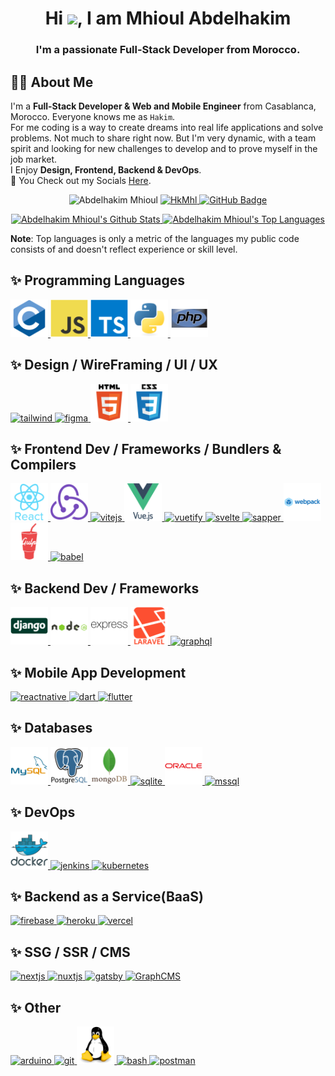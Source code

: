 <h1 align="center">Hi <img src="https://raw.githubusercontent.com/MartinHeinz/MartinHeinz/master/wave.gif" width="30px">, I am Mhioul Abdelhakim</h1>
<h3 align="center"> I'm a passionate Full-Stack Developer from Morocco.</h3>

## 🙋‍♂️ About Me

I'm a **Full-Stack Developer & Web and Mobile Engineer** from Casablanca, Morocco. Everyone knows me as `Hakim`. \
For me coding is a way to create dreams into real life applications and solve problems. Not much to share right now. But I'm very dynamic, with a team spirit and looking for new challenges to develop and to prove myself in the job market. \
I Enjoy **Design, Frontend, Backend & DevOps**. \
🌱 You Check out my Socials [Here](https://linktr.ee/hakim.mh).

<!-- 👨‍💻 All of my Projects are available [Here](https://my-portfolio-hakim-mh.vercel.app/). -->

<p align="center">
  <img src="https://komarev.com/ghpvc/?username=AbdelhakimMhioul&label=Profile%20views&color=0e75b6&style=flat" alt="Abdelhakim Mhioul" height="30" />
  <a href="https://twitter.com/HkMhl" target="_blank" title="">
    <img src="https://img.shields.io/twitter/follow/HkMhl?logo=twitter&style=for-the-badge" alt="HkMhl" height="30" />
  </a>
  <a href="https://github.com/AbdelhakimMhioul?tab=followers" target="_blank" title="">
    <img src="https://img.shields.io/github/followers/AbdelhakimMhioul?label=Followers&style=social" alt="GitHub Badge" height="30"/>
  </a>
</p>

<p align="center">
  <a href="https://github.com/AbdelhakimMhioul/github-readme-stats">
    <img alt="Abdelhakim Mhioul's Github Stats" src="https://github-readme-stats.vercel.app/api?username=AbdelhakimMhioul&show_icons=true&count_private=true&theme=react&hide_border=true&bg_color=0D1117" />
  </a>
  <a href="https://github.com/AbdelhakimMhioul/github-readme-stats">
    <img alt="Abdelhakim Mhioul's Top Languages" src="https://github-readme-stats.vercel.app/api/top-langs/?username=AbdelhakimMhioul&langs_count=8&count_private=true&hide=html,shell&layout=compact&theme=radical&hide_border=true&bg_color=0D1117" />
  </a>
</p>

**Note**: Top languages is only a metric of the languages my public code consists of and doesn't reflect experience or skill level.

## ✨ Programming Languages

<p align="left">
  <a href="https://www.cprogramming.com/" target="_blank" title="C">
    <img src="https://raw.githubusercontent.com/devicons/devicon/master/icons/c/c-original.svg" alt="c" width="60" height="60"/>
  </a>
  <a href="https://developer.mozilla.org/en-US/docs/Web/JavaScript" target="_blank" title="JavaScript">
    <img src="https://raw.githubusercontent.com/devicons/devicon/master/icons/javascript/javascript-original.svg" alt="javascript" width="60" height="60"/>
  </a>
  <a href="https://www.typescriptlang.org/" target="_blank" title="TypeScript">
    <img src="https://raw.githubusercontent.com/devicons/devicon/master/icons/typescript/typescript-original.svg" alt="typescript" width="60" height="60"/>
  </a>
  <a href="https://www.python.org" target="_blank" title="Python">
    <img src="https://raw.githubusercontent.com/devicons/devicon/master/icons/python/python-original.svg" alt="python" width="60" height="60"/>
  </a>
  <a href="https://www.php.net" target="_blank" title="PHP">
    <img src="https://raw.githubusercontent.com/devicons/devicon/master/icons/php/php-original.svg" alt="php" width="60" height="60"/>
  </a>
  <!-- <a href="https://golang.org" target="_blank" title="">
    <img src="https://raw.githubusercontent.com/devicons/devicon/master/icons/go/go-original.svg" alt="go" width="60" height="60"/>
  </a> -->
</p>

## ✨ Design / WireFraming / UI / UX

<p align="left">
  <a href="https://tailwindcss.com/" target="_blank" title="TailwindCSS">
    <img src="https://www.vectorlogo.zone/logos/tailwindcss/tailwindcss-icon.svg" alt="tailwind" width="60" height="60"/>
  </a>
  <a href="https://www.figma.com/" target="_blank" title="Figma">
    <img src="https://www.vectorlogo.zone/logos/figma/figma-icon.svg" alt="figma" width="60" height="60"/>
  </a>
  <a href="https://www.w3schools.com/css/" target="_blank" title="HTML5">
    <img src="https://raw.githubusercontent.com/devicons/devicon/master/icons/html5/html5-original-wordmark.svg" alt="css3" width="60" height="60"/>
  </a>
  <a href="https://www.w3schools.com/css/" target="_blank" title="CSS3">
    <img src="https://raw.githubusercontent.com/devicons/devicon/master/icons/css3/css3-original-wordmark.svg" alt="css3" width="60" height="60"/>
  </a>
  <!-- <a href="https://sass-lang.com" target="_blank" title=""> <img src="https://raw.githubusercontent.com/devicons/devicon/master/icons/sass/sass-original.svg" alt="sass" width="60" height="60"/>
  </a> -->
</p>

## ✨ Frontend Dev / Frameworks / Bundlers & Compilers

<p align="left">
  <a href="https://reactjs.org/" target="_blank" title="ReactJS">
    <img src="https://raw.githubusercontent.com/devicons/devicon/master/icons/react/react-original-wordmark.svg" alt="react" width="60" height="60"/>
  </a>
  <a href="https://redux.js.org" target="_blank" title="Redux">
    <img src="https://raw.githubusercontent.com/devicons/devicon/master/icons/redux/redux-original.svg" alt="redux" width="60" height="60"/>
  </a>
  <a href="https://vitejs.dev/" target="_blank" title="ViteJS">
    <img src="https://vitejs.dev/logo.svg" alt="vitejs" width="60" height="60"/>
  </a>
  <a href="https://vuejs.org/" target="_blank" title="VueJS">
    <img src="https://raw.githubusercontent.com/devicons/devicon/master/icons/vuejs/vuejs-original-wordmark.svg" alt="vuejs" width="60" height="60"/>
  </a>
  <a href="https://vuetifyjs.com/en/" target="_blank" title="Vuetify">
    <img src="https://bestofjs.org/logos/vuetify.svg" alt="vuetify" width="60" height="60"/>
  </a>
  <a href="https://svelte.dev" target="_blank" title="Svelte">
    <img src="https://upload.wikimedia.org/wikipedia/commons/1/1b/Svelte_Logo.svg" alt="svelte" width="60" height="60"/>
  </a>
  <a href="https://kit.svelte.dev/" target="_blank" title="SvelteKit">
    <img src="https://raw.githubusercontent.com/bestofjs/bestofjs-webui/master/public/logos/sapper.svg" alt="sapper" width="60" height="60"/>
  </a>
  <a href="https://webpack.js.org" target="_blank" title="Webpack">
    <img src="https://raw.githubusercontent.com/devicons/devicon/d00d0969292a6569d45b06d3f350f463a0107b0d/icons/webpack/webpack-original-wordmark.svg" alt="webpack" width="60" height="60"/>
  </a>
 <a href="https://gulpjs.com" target="_blank" title="GulpJS">
   <img src="https://raw.githubusercontent.com/devicons/devicon/master/icons/gulp/gulp-plain.svg" alt="gulp" width="60" height="60"/>
  </a>
  <a href="https://babeljs.io/" target="_blank" title="BabelJS">
    <img src="https://www.vectorlogo.zone/logos/babeljs/babeljs-icon.svg" alt="babel" width="60" height="60"/>
  </a>
  <!-- <a href="https://www.chartjs.org" target="_blank" title="ChartJS" rel="noreferrer">
    <img src="https://www.chartjs.org/media/logo-title.svg" alt="chartist" width="60" height="60"/>
  </a> -->
  <!-- <a href="https://www.electronjs.org" target="_blank" title="ElectronJS" rel="noreferrer">
    <img src="https://raw.githubusercontent.com/devicons/devicon/master/icons/electron/electron-original.svg" alt="electron" width="60" height="60"/>
  </a>   -->
</p>

## ✨ Backend Dev / Frameworks

<p align="left">
  <a href="https://www.djangoproject.com/" target="_blank" title="Django">
      <img src="https://raw.githubusercontent.com/devicons/devicon/master/icons/django/django-original.svg" alt="django" width="60" height="60"/>
  </a>
  <a href="https://nodejs.org" target="_blank" title="NodeJS">
    <img src="https://raw.githubusercontent.com/devicons/devicon/master/icons/nodejs/nodejs-original-wordmark.svg" alt="nodejs" width="60" height="60"/>
  </a>
  <a href="https://expressjs.com" target="_blank" title="ExpressJS">
    <img src="https://raw.githubusercontent.com/devicons/devicon/master/icons/express/express-original-wordmark.svg" alt="express" width="60" height="60"/>
  </a>
  <a href="https://laravel.com/" target="_blank" title="Laravel">
    <img src="https://raw.githubusercontent.com/devicons/devicon/master/icons/laravel/laravel-plain-wordmark.svg" alt="laravel" width="60" height="60"/>
  </a>
  <a href="https://graphql.org" target="_blank" title="GraphQL">
    <img src="https://www.vectorlogo.zone/logos/graphql/graphql-icon.svg" alt="graphql" width="60" height="60"/>
  </a>
</p>

## ✨ Mobile App Development

<p align="left">
  <a href="https://reactnative.dev/" target="_blank" title="React Native">
    <img src="https://reactnative.dev/img/header_logo.svg" alt="reactnative" width="60" height="60"/>
  </a>
  <a href="https://dart.dev" target="_blank" title="Dart">
    <img src="https://www.vectorlogo.zone/logos/dartlang/dartlang-icon.svg" alt="dart" width="60" height="60"/>
  </a>
  <a href="https://flutter.dev" target="_blank" title="Flutter">
    <img src="https://www.vectorlogo.zone/logos/flutterio/flutterio-icon.svg" alt="flutter" width="60" height="60"/>
  </a>
</p>

## ✨ Databases

<p align="left">
  <a href="https://www.mysql.com/" target="_blank" title="MySQL">
    <img src="https://raw.githubusercontent.com/devicons/devicon/master/icons/mysql/mysql-original-wordmark.svg" alt="mysql" width="60" height="60"/>
  </a>
  <a href="https://www.postgresql.org" target="_blank" title="PostgreSQL">
    <img src="https://raw.githubusercontent.com/devicons/devicon/master/icons/postgresql/postgresql-original-wordmark.svg" alt="postgresql" width="60" height="60"/>
  </a>
  <a href="https://www.mongodb.com/" target="_blank" title="MongoDB">
    <img src="https://raw.githubusercontent.com/devicons/devicon/master/icons/mongodb/mongodb-original-wordmark.svg" alt="mongodb" width="60" height="60"/>
  </a>
  <a href="https://www.sqlite.org/" target="_blank" title="SQLite" rel="noreferrer">
    <img src="https://www.vectorlogo.zone/logos/sqlite/sqlite-icon.svg" alt="sqlite" width="60" height="60"/>
  </a>
  <!-- <a href="https://redis.io" target="_blank" title="Redis" rel="noreferrer">
    <img src="https://raw.githubusercontent.com/devicons/devicon/master/icons/redis/redis-original-wordmark.svg" alt="redis" width="60" height="60"/>
  </a> -->
  <a href="https://www.oracle.com/" target="_blank" title="Oracle" rel="noreferrer">
    <img src="https://raw.githubusercontent.com/devicons/devicon/master/icons/oracle/oracle-original.svg" alt="oracle" width="60" height="60"/>
  </a>
  <a href="https://www.microsoft.com/en-us/sql-server" target="_blank" title="SQL Server" rel="noreferrer">
    <img src="https://www.svgrepo.com/show/303229/microsoft-sql-server-logo.svg" alt="mssql" width="60" height="60"/>
  </a>
</p>

## ✨ DevOps

<p align="left">
  <a href="https://www.docker.com/" target="_blank" title="Docker">
    <img src="https://raw.githubusercontent.com/devicons/devicon/master/icons/docker/docker-original-wordmark.svg" alt="docker" width="60" height="60"/>
  </a>
  <a href="https://www.jenkins.io" target="_blank" title="Jenkins">
    <img src="https://www.vectorlogo.zone/logos/jenkins/jenkins-icon.svg" alt="jenkins" width="60" height="60"/>
  </a>
  <a href="https://kubernetes.io" target="_blank" title="Kubernetes">
    <img src="https://www.vectorlogo.zone/logos/kubernetes/kubernetes-icon.svg" alt="kubernetes" width="60" height="60"/>
  </a>
</p>

## ✨ Backend as a Service(BaaS)

<p align="left">
  <a href="https://firebase.google.com/" target="_blank" title="Firebase">
    <img src="https://www.vectorlogo.zone/logos/firebase/firebase-icon.svg" alt="firebase" width="60" height="60"/>
  </a>
  <a href="https://heroku.com" target="_blank" title="Heroku">
    <img src="https://www.vectorlogo.zone/logos/heroku/heroku-icon.svg" alt="heroku" width="60" height="60"/>
  </a>
  <a href="https://vercel.com" target="_blank" title="Vercel">
    <img src="https://logowik.com/content/uploads/images/vercel1868.jpg" alt="vercel" width="60" height="60"/>
  </a>
</p>

## ✨ SSG / SSR / CMS

<p align="left">
  <a href="https://nextjs.org/" target="_blank" title="NextJS" rel="noreferrer">
    <img src="https://cdn.auth0.com/blog/logos/nextjs-logo.png"  alt="nextjs" width="60" height="60" />
  </a>
  <a href="https://nuxtjs.org/" target="_blank" title="NuxtJS">
    <img src="https://www.vectorlogo.zone/logos/nuxtjs/nuxtjs-icon.svg" alt="nuxtjs" width="60" height="60"/>
  </a>
  <a href="https://www.gatsbyjs.com/" target="_blank" title="GatsbyJS">
    <img src="https://www.vectorlogo.zone/logos/gatsbyjs/gatsbyjs-icon.svg" alt="gatsby" width="60" height="60"/>
  </a>
  <a href="https://graphcms.com/" target="_blank" title="GraphCMS">
    <img src="![2022-01-18_12-17](https://user-images.githubusercontent.com/77196025/149927799-b9660380-098f-4027-9d25-650fa114ce04.png)" alt="GraphCMS" width="60" height="60" />
  </a>
</p>

## ✨ Other

<p align="left">
  <a href="https://www.arduino.cc/" target="_blank" title="Arduino">
      <img src="https://cdn.worldvectorlogo.com/logos/arduino-1.svg" alt="arduino" width="60" height="60"/>
  </a>
  <a href="https://git-scm.com/" target="_blank" title="Git">
    <img src="https://www.vectorlogo.zone/logos/git-scm/git-scm-icon.svg" alt="git" width="60" height="60"/>
  </a>
  <a href="https://www.linux.org/" target="_blank" title="Linux (Debian, Arch)">
    <img src="https://raw.githubusercontent.com/devicons/devicon/master/icons/linux/linux-original.svg" alt="linux" width="60" height="60"/>
  </a>
  <a href="https://www.gnu.org/software/bash/" target="_blank" title="Shell Scripting" rel="noreferrer">
    <img src="https://www.vectorlogo.zone/logos/gnu_bash/gnu_bash-icon.svg" alt="bash" width="60" height="60"/>
  </a>
  <a href="https://postman.com" target="_blank" title="Postman">
    <img src="https://www.vectorlogo.zone/logos/getpostman/getpostman-icon.svg" alt="postman" width="60" height="60"/>
  </a>
</p>
